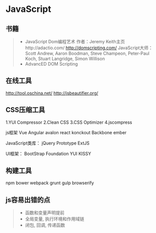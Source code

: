 # JavaScript

## 书籍

>- JavaScript Dom编程艺术
作者：Jeremy Keith主页http://adactio.com/   http://domscripting.com/
JavaScript大师：Scott Andrew, Aaron Boodman, Steve Champeon, Peter-Paul Koch, Stuart Langridge, Simon Willison
>- AdvancED DOM Scripting

## 在线工具

http://tool.oschina.net/
http://jsbeautifier.org/

## CSS压缩工具

  1.YUI Compressor
  2.Clean CSS
  3.CSS Optimizer
  4.jscompress

js框架
  Vue
  Angular
  avalon
  react
  konckout
  Backbone
  ember

JavaScript类库：
  jQuery
  Prototype
  ExtJS

UI框架：
  BootStrap
  Foundation
  YUI
  KISSY

## 构建工具

  npm
  bower
  webpack
  grunt
  gulp
  browserify

## js容易出错的点

>- 函数和变量声明提前
>- 全局变量, 执行环境和作用域链
>- 闭包, 回调, 传递函数
